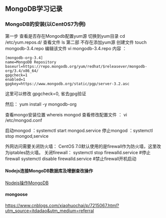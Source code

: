 ## MongoDB学习记录
### MongoDB的安装(以CentOS7为例)
第一步 查看是否存在Mongodb配置yum源
切换到yum目录 cd /etc/yum.repos.d/
查看文件 ls
第二部 不存在添加yum源
创建文件 touch mongodb-3.4.repo
编辑该文件 vi mongodb-3.4.repo
内容 ：
```
[mongodb-org-3.4]
name=MongoDB Repository
baseurl=https://repo.mongodb.org/yum/redhat/$releasever/mongodb-org/3.4/x86_64/
gpgcheck=1
enabled=1
gpgkey=https://www.mongodb.org/static/pgp/server-3.2.asc
```
这里可以修改 gpgcheck=0, 省去gpg验证

然后： yum  install -y mongodb-org

查看mongo安装位置 whereis mongod
查看修改配置文件 ： vi /etc/mongod.conf

启动mongod ：systemctl start mongod.service
停止mongod ：systemctl stop mongod,service

外网访问需要关闭防火墙：
CentOS 7.0默认使用的是firewall作为防火墙，这里改为iptables防火墙。
关闭firewall：
systemctl stop firewalld.service #停止firewall
systemctl disable firewalld.service #禁止firewall开机启动

#### Nodejs连接MongoDB数据库及增删查改操作
[Nodejs操作MongoDB](http://www.runoob.com/nodejs/nodejs-mongodb.html)


#### mongoose
https://www.cnblogs.com/xiaohuochai/p/7215067.html?utm_source=itdadao&utm_medium=referral

